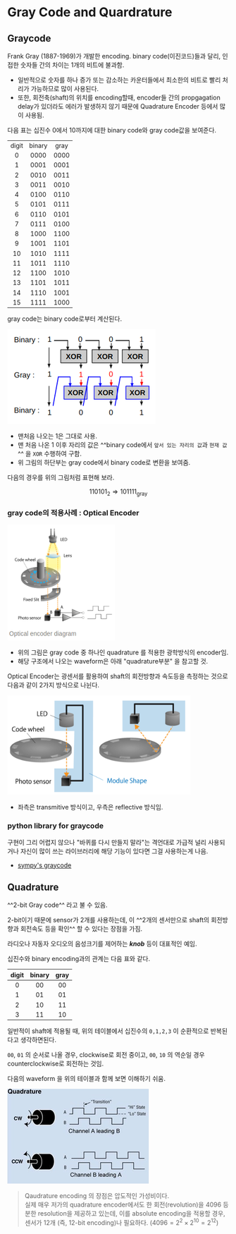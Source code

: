 # Gray Code and Quardrature

## Graycode

Frank Gray (1887-1969)가 개발한 encoding. binary code(이진코드)들과 달리, 인접한 숫자들 간의 차이는 1개의 비트에 불과함.

* 일반적으로 숫자를 하나 증가 또는 감소하는 카운터들에서 최소한의 비트로 빨리 처리가 가능하므로 많이 사용된다.
* 또한, 회전축(shaft)의 위치를 encoding할때, encoder들 간의 propgagation delay가 있더라도 에러가 발생하지 않기 때문에 Quadrature Encoder 등에서 많이 사용됨.

다음 표는 십진수 0에서 10까지에 대한 binary code와 gray code값을 보여준다.

| | | |
|:---:|:---:|:---:|
|digit|binary|gray|
|0| 0000|0000|
|1|0001|0001|
|2|0010|0011|
|3|0011|0010|
|4|0100|0110|
|5|0101|0111|
|6|0110|0101|
|7|0111|0100|
|8|1000|1100|
|9|1001|1101|
|10|1010|1111|
|11|1011|1110|
|12|1100|1010|
|13|1101|1011|
|14|1110|1001|
|15|1111|1000|

gray code는 binary code로부터 계산된다.

![graycode](img/graycode.png)

* 맨처음 나오는 1은 그대로 사용.
* 맨 처음 나온 1 이후 자리의 값은 ^^binary code에서 `앞서 있는 자리의 값`과 `현재 값`^^ 을 `XOR` 수행하여 구함.
* 위 그림의 하단부는 gray code에서 binary code로 변환을 보여줌.

다음의 경우를 위의 그림처럼 표현해 보라.

$$
110101_{2} \Rightarrow 101111_\text{gray} 
$$



### gray code의 적용사례 : Optical Encoder

![optical encoder diagram](img/graycode_optical_encoder.png)

* 위의 그림은 gray code 중 하나인 quadrature 를 적용한 광학방식의 encoder임.
* 해당 구조에서 나오는 waveform은 아래 "quadrature부분" 을 참고할 것.

Optical Encoder는 광센서를 활용하여 shaft의 회전방향과 속도등을 측정하는 것으로 다음과 같이 2가지 방식으로 나뉜다.

![types](img/optical_encoder_types.png)

* 좌측은 transmitive 방식이고, 우측은 reflective 방식임.

### python library for graycode

구현이 그리 어렵지 않으나 "바퀴를 다시 만들지 말라"는 격언대로 가급적 널리 사용되거나 자신이 많이 쓰는 라이브러리에 해당 기능이 있다면 그걸 사용하는게 나음.

* [sympy's graycode](https://docs.sympy.org/latest/modules/combinatorics/graycode.html)


## Quadrature

^^2-bit Gray code^^ 라고 불 수 있음.

2-bit이기 때문에 sensor가 2개를 사용하는데, 이 ^^2개의 센서만으로 shaft의 회전방향과 회전속도 등을 확인^^ 할 수 있다는 장점을 가짐.

라디오나 자동자 오디오의 음성크기를 제어하는 ***knob*** 등이 대표적인 예임.

십진수와 binary encoding과의 관계는 다음 표와 같다.

|digit|binary|gray|
|:---:|:---:|:---:|
|0| 00 |00|
|1| 01 |01|
|2| 10 |11|
|3| 11 |10|

일반적이 shaft에 적용될 때, 위의 테이블에서 십진수의 `0,1,2,3` 이 순환적으로 반복된다고 생각하면된다. 

`00`, `01` 의 순서로 나올 경우,  clockwise로 회전 중이고, `00`, `10` 의 역순일 경우 counterclockwise로 회전하는 것임.

다음의 waveform 을 위의 테이블과 함께 보면 이해하기 쉬움.

![waveform](img/quadrature.png)

> Qaudrature encoding 의 장점은 압도적인 가성비이다.   
> 실제 매우 저가의 quadrature encoder에서도 한 회전(revolution)을 4096 등분한 resolution을 제공하고 있는데, 이를 absolute encoding을 적용할 경우, 센서가 12개 (즉, 12-bit encoding)나 필요하다. $(4096=2^2 \times 2^{10} =2^{12})$